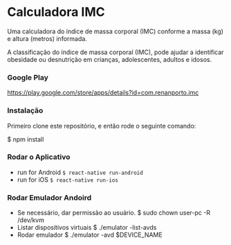 # Calculadora IMC

Uma calculadora do índice de massa corporal (IMC) conforme a massa (kg) e altura (metros) informada.

A classificação do índice de massa corporal (IMC), pode ajudar a identificar obesidade ou desnutrição em crianças, adolescentes, adultos e idosos.

### Google Play
https://play.google.com/store/apps/details?id=com.renanporto.imc

### Instalação
Primeiro clone este repositório, e então rode o seguinte comando:

$ npm install

### Rodar o Aplicativo
  - run for Android `$ react-native run-android`
  - run for iOS  `$ react-native run-ios`

### Rodar Emulador Andoird

  - Se necessário, dar permissão ao usuário. $ sudo chown user-pc -R /dev/kvm
  - Listar dispositivos virtuais $ ./emulator -list-avds 
  - Rodar emulador $ ./emulator -avd $DEVICE_NAME

